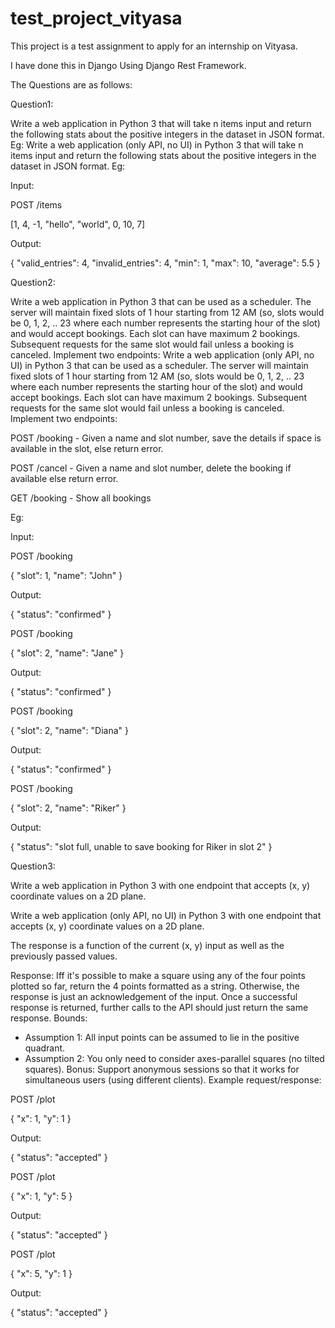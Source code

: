 # test_project_vityasa

This project is a test assignment to apply for an internship on Vityasa.

I have done this in Django Using Django Rest Framework.

The Questions are as follows:

Question1:

Write a web application in Python 3 that will take n items input and return the following stats about the positive integers in the dataset in JSON format. Eg:
Write a web application (only API, no UI) in Python 3 that will take n items input and return the following stats about the positive integers in the dataset in JSON format. Eg:

Input:

POST /items

[1, 4, -1, "hello", "world", 0, 10, 7]

Output:

{
  "valid_entries": 4,
  "invalid_entries": 4,
  "min": 1,
  "max": 10,
  "average": 5.5
}

Question2:

Write a web application in Python 3 that can be used as a scheduler. The server will maintain fixed slots of 1 hour starting from 12 AM (so, slots would be 0, 1, 2, .. 23 where each number represents the starting hour of the slot) and would accept bookings. Each slot can have maximum 2 bookings. Subsequent requests for the same slot would fail unless a booking is canceled. Implement two endpoints:
Write a web application (only API, no UI) in Python 3 that can be used as a scheduler. The server will maintain fixed slots of 1 hour starting from 12 AM (so, slots would be 0, 1, 2, .. 23 where each number represents the starting hour of the slot) and would accept bookings. Each slot can have maximum 2 bookings. Subsequent requests for the same slot would fail unless a booking is canceled. Implement two endpoints:

POST /booking - Given a name and slot number, save the details if space is available in the slot, else return error.

POST /cancel - Given a name and slot number, delete the booking if available else return error.

GET /booking - Show all bookings

Eg:

Input:

POST /booking

{
  "slot": 1, "name": "John"
}

Output:

{
  "status": "confirmed"
}

POST /booking

{
  "slot": 2, "name": "Jane"
}

Output:

{
  "status": "confirmed"
}

POST /booking

{
  "slot": 2, "name": "Diana"
}

Output:

{
  "status": "confirmed"
}

POST /booking

{
  "slot": 2, "name": "Riker"
}

Output:

{
  "status": "slot full, unable to save booking for Riker in slot 2"
}

Question3:

Write a web application in Python 3 with one endpoint that accepts (x, y) coordinate values on a 2D plane.

Write a web application (only API, no UI) in Python 3 with one endpoint that accepts (x, y) coordinate values on a 2D plane.

The response is a function of the current (x, y) input as well as the previously passed values.

Response:
Iff it's possible to make a square using any of the four points plotted so far, return the 4 points formatted as a string.
Otherwise, the response is just an acknowledgement of the input.
Once a successful response is returned, further calls to the API should just return the same response.
Bounds:
* Assumption 1: All input points can be assumed to lie in the positive quadrant.
* Assumption 2: You only need to consider axes-parallel squares (no tilted squares).
Bonus:
Support anonymous sessions so that it works for simultaneous users (using different clients).
Example request/response:

POST /plot

{
  "x": 1, "y": 1
}

Output:

{
  "status": "accepted"
}

POST /plot

{
  "x": 1, "y": 5
}

Output:

{
  "status": "accepted"
}

POST /plot

{
  "x": 5, "y": 1
}

Output:

{
  "status": "accepted"
}

